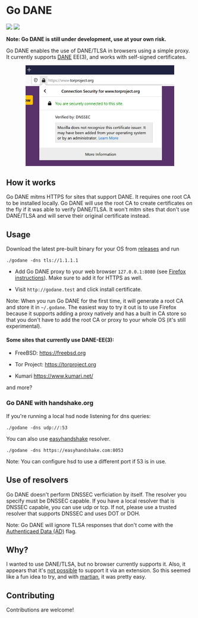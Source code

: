 # Go DANE

<a href="https://goreportcard.com/report/github.com/buffrr/godane"><img src="https://goreportcard.com/badge/github.com/buffrr/godane"/></a>
<a href="LICENSE"><img src="https://img.shields.io/badge/license-Apache%202.0-blue.svg"/></a>


**Note: Go DANE is still under development, use at your own risk.**


Go DANE enables the use of DANE/TLSA in browsers using a simple proxy. It currently supports [DANE](https://tools.ietf.org/html/rfc6698) EE(3), and works with self-signed certificates.




<p align="center">
<img src="screenshot.png" width="400px" alt="Go DANE verified DNSSEC"/><br/>
</p>

## How it works

Go DANE mitms HTTPS for sites that support DANE.  It requires one root CA to be installed locally. Go DANE will use the root CA to create certificates on the fly if it was able to verify DANE/TLSA.
It won't mitm sites that don't use DANE/TLSA and will serve their original certificate instead.
 

## Usage

Download the latest pre-built binary for your OS from [releases](https://github.com/buffrr/godane/releases) and run


    ./godane -dns tls://1.1.1.1
    
* Add Go DANE proxy to your web browser `127.0.0.1:8080` (see [Firefox instructions](doc/firefox.md)). Make sure to add it for HTTPS as well. 

* Visit `http://godane.test` and click install certificate.



Note: When you run Go DANE for the first time, it will generate a root CA and store it in `~/.godane`.
The easiest way to try it out is to use Firefox because it supports adding a proxy natively and has a built in CA store so that you don't have to add the root CA or proxy to your whole OS (it's still experimental). 

#### Some sites that currently use DANE-EE(3):
* FreeBSD: https://freebsd.org

* Tor Project: https://torproject.org

* Kumari https://www.kumari.net/

and more?

### Go DANE with handshake.org

If you're running a local hsd node listening for dns queries:

    ./godane -dns udp://:53

You can also use [easyhandshake](https://easyhandshake.com) resolver.

    ./godane -dns https://easyhandshake.com:8053
    
    
Note: You can configure hsd to use a different port if 53 is in use.

## Use of resolvers

Go DANE doesn't perform DNSSEC verficiation by itself. The resolver you specify must be DNSSEC capable. If you have a local resolver that is DNSSEC capable, you can use udp or tcp. If not, please use a trusted resolver that supports DNSSEC and uses DOT or DOH.

Note: Go DANE will ignore TLSA responses that don't come with the [Authenticaed Data (AD)](https://tools.ietf.org/html/rfc3655) flag.

## Why?

I wanted to use DANE/TLSA, but no browser currently supports it. Also, it appears that it's [not possible](https://www.dnssec-validator.cz/) to support it via an extension. So this seemed like a fun idea to try, and with [martian](https://github.com/google/martian), it was pretty easy.


 
## Contributing

Contributions are welcome! 



